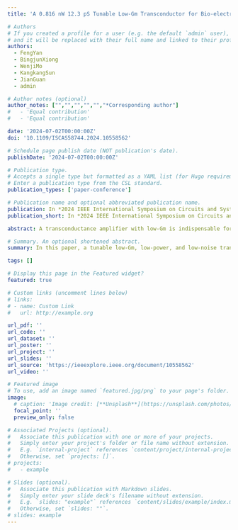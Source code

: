 ```yaml
---
title: 'A 0.816 nW 12.3 pS Tunable Low-Gm Transconductor for Bio-electrical Signal Acquisition'

# Authors
# If you created a profile for a user (e.g. the default `admin` user), write the username (folder name) here
# and it will be replaced with their full name and linked to their profile.
authors:
  - FengYan
  - BingjunXiong
  - WenjiMo
  - KangkangSun
  - JianGuan
  - admin

# Author notes (optional)
author_notes: ["","","","","","*Corresponding author"]
#   - 'Equal contribution'
#   - 'Equal contribution'

date: '2024-07-02T00:00:00Z'
doi: '10.1109/ISCAS58744.2024.10558562'

# Schedule page publish date (NOT publication's date).
publishDate: '2024-07-02T00:00:00Z'

# Publication type.
# Accepts a single type but formatted as a YAML list (for Hugo requirements).
# Enter a publication type from the CSL standard.
publication_types: ['paper-conference']

# Publication name and optional abbreviated publication name.
publication: In *2024 IEEE International Symposium on Circuits and Systems (ISCAS)*, 2024, pp. 1-5.
publication_short: In *2024 IEEE International Symposium on Circuits and Systems (ISCAS)*, 2024, pp. 1-5

abstract: A transconductance amplifier with low-Gm is indispensable for applications that acquire low-frequency bioelectric signals. This paper proposes a subthreshold bootstrapped low-Gm transconductor based on body-input. The input topology of the transconductor consists of two transistors with body inputs and a source degeneration resistor. The outputs of the two transistors are connected to the resistor to bootstrap the voltages at these terminals and increase the equivalent resistance. An area-efficient serial-parallel current division network is further adopted to reduce the Gm of the transconductor. Meanwhile, programming the bias voltage can tune the G m value. The circuit is designed using a standard 0.18 μm CMOS process. Simulations verify the characteristics of the proposed transconductor. The post-layout simulation results show that the transconductor's Gm value is tunable within a range of a few hundred pS. The minimum achievable Gm is 12.3 pS, and the linear input range is ±150 mV. The input referred noise power spectral density (PSD) of the transconductor is 13.7 μV/√Hz. It consumes 0.816 nW of power with 0.8 V supply voltage and occupies an area of 0.0057 mm^2.

# Summary. An optional shortened abstract.
summary: In this paper, a tunable low-Gm, low-power, and low-noise transconductor with body-input bootstrapping topology is proposed for bio-electrical signal acquisition.

tags: []

# Display this page in the Featured widget?
featured: true

# Custom links (uncomment lines below)
# links:
# - name: Custom Link
#   url: http://example.org

url_pdf: ''
url_code: ''
url_dataset: ''
url_poster: ''
url_project: ''
url_slides: ''
url_source: 'https://ieeexplore.ieee.org/document/10558562'
url_video: ''

# Featured image
# To use, add an image named `featured.jpg/png` to your page's folder.
image:
  # caption: 'Image credit: [**Unsplash**](https://unsplash.com/photos/pLCdAaMFLTE)'
  focal_point: ''
  preview_only: false

# Associated Projects (optional).
#   Associate this publication with one or more of your projects.
#   Simply enter your project's folder or file name without extension.
#   E.g. `internal-project` references `content/project/internal-project/index.md`.
#   Otherwise, set `projects: []`.
# projects:
#   - example

# Slides (optional).
#   Associate this publication with Markdown slides.
#   Simply enter your slide deck's filename without extension.
#   E.g. `slides: "example"` references `content/slides/example/index.md`.
#   Otherwise, set `slides: ""`.
# slides: example
---
```


<!-- {{% callout note %}}
Click the _Cite_ button above to demo the feature to enable visitors to import publication metadata into their reference management software.
{{% /callout %}}

{{% callout note %}}
Create your slides in Markdown - click the _Slides_ button to check out the example.
{{% /callout %}} -->

<!-- Add the publication's **full text** or **supplementary notes** here. You can use rich formatting such as including [code, math, and images](https://docs.hugoblox.com/content/writing-markdown-latex/). -->
